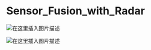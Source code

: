 # Sensor_Fusion_with_Radar


![在这里插入图片描述](https://img-blog.csdnimg.cn/20190718115834401.png?x-oss-process=image/watermark,type_ZmFuZ3poZW5naGVpdGk,shadow_10,text_aHR0cHM6Ly9ibG9nLmNzZG4ubmV0L3hpYW9fbHhs,size_16,color_FFFFFF,t_70)


![在这里插入图片描述](https://img-blog.csdnimg.cn/20190718115854214.png?x-oss-process=image/watermark,type_ZmFuZ3poZW5naGVpdGk,shadow_10,text_aHR0cHM6Ly9ibG9nLmNzZG4ubmV0L3hpYW9fbHhs,size_16,color_FFFFFF,t_70)